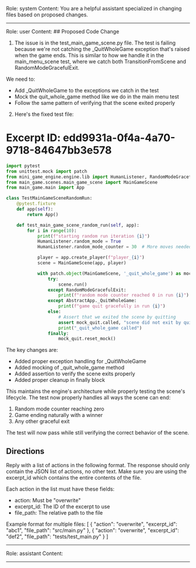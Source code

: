 Role: system
Content: You are a helpful assistant specialized in changing files based on proposed changes.
__________________
Role: user
Content: ## Proposed Code Change
1. The issue is in the test_main_game_scene.py file. The test is failing because we're not catching the _QuitWholeGame exception that's raised when the game ends. This is similar to how we handle it in the main_menu_scene test, where we catch both TransitionFromScene and RandomModeGracefulExit.

We need to:
- Add _QuitWholeGame to the exceptions we catch in the test
- Mock the quit_whole_game method like we do in the main menu test
- Follow the same pattern of verifying that the scene exited properly

2. Here's the fixed test file:

# Excerpt ID: edd9931a-0f4a-4a70-9718-84647bb3e578
```python main_game/tests/test_main_game_scene.py
import pytest
from unittest.mock import patch
from mini_game_engine.engine.lib import HumanListener, RandomModeGracefulExit, AbstractApp
from main_game.scenes.main_game_scene import MainGameScene
from main_game.main import App

class TestMainGameSceneRandomRun:
    @pytest.fixture
    def app(self):
        return App()

    def test_main_game_scene_random_run(self, app):
        for i in range(10):
            print(f"starting random run iteration {i}")
            HumanListener.random_mode = True
            HumanListener.random_mode_counter = 30  # More moves needed for battle scene

            player = app.create_player(f"player_{i}")
            scene = MainGameScene(app, player)

            with patch.object(MainGameScene, '_quit_whole_game') as mock_quit:
                try:
                    scene.run()
                except RandomModeGracefulExit:
                    print(f"random mode counter reached 0 in run {i}")
                except AbstractApp._QuitWholeGame:
                    print(f"game quit gracefully in run {i}")
                else:
                    # Assert that we exited the scene by quitting
                    assert mock_quit.called, "scene did not exit by quitting"
                    print("_quit_whole_game called")
                finally:
                    mock_quit.reset_mock()
```

The key changes are:
- Added proper exception handling for _QuitWholeGame
- Added mocking of _quit_whole_game method
- Added assertion to verify the scene exits properly
- Added proper cleanup in finally block

This maintains the engine's architecture while properly testing the scene's lifecycle. The test now properly handles all ways the scene can end:
1. Random mode counter reaching zero
2. Game ending naturally with a winner
3. Any other graceful exit

The test will now pass while still verifying the correct behavior of the scene.

## Directions
Reply with a list of actions in the following format. The response should only contain the JSON list of actions, no other text.
Make sure you are using the excerpt_id which contains the entire contents of the file.

Each action in the list must have these fields:
- action: Must be "overwrite"
- excerpt_id: The ID of the excerpt to use
- file_path: The relative path to the file

Example format for multiple files:
[
    {
        "action": "overwrite",
        "excerpt_id": "abc1",
        "file_path": "src/main.py"
    },
    {
        "action": "overwrite",
        "excerpt_id": "def2",
        "file_path": "tests/test_main.py"
    }
]
__________________
Role: assistant
Content: 
__________________
